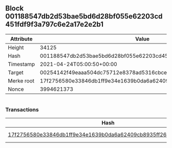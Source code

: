## Block 001188547db2d53bae5bd6d28bf055e62203cd451fdf9f3a797c6e2a17e2e2b1

Attribute | Value
--- | ---
Height | 34125
Hash | 001188547db2d53bae5bd6d28bf055e62203cd451fdf9f3a797c6e2a17e2e2b1
Timestamp | 2021-04-24T05:00:50+00:00
Target | 00254142f49eaaa504dc75712e8378ad5316cbcead634704b3734b6271167cc4
Merke root | 17f2756580e33846db1ff9e34e1639b0da6a62409cb8935ff2659180762f9414
Nonce | 3994621373

```

```

### Transactions

Hash | Amount
--- | ---
[17f2756580e33846db1ff9e34e1639b0da6a62409cb8935ff2659180762f9414](17f2756580e33846db1ff9e34e1639b0da6a62409cb8935ff2659180762f9414.md) | 10.00000000 SKEPTI 
